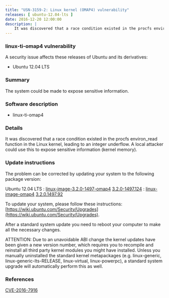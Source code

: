 ```yaml
---
title: "USN-3159-2: Linux kernel (OMAP4) vulnerability"
releases: [ ubuntu-12.04-lts ]
date: 2016-12-20 12:00:00
description: |
    It was discovered that a race condition existed in the procfs environ_read function in the Linux kernel, leading to an integer underflow. A local attacker could use this to expose sensitive information (kernel memory). 
--- 
```

 
### linux-ti-omap4 vulnerability

A security issue affects these releases of Ubuntu and its derivatives:

* Ubuntu 12.04 LTS

### Summary

The system could be made to expose sensitive information. 

### Software description

* linux-ti-omap4 

### Details

It was discovered that a race condition existed in the procfs environ_read function in the Linux kernel, leading to an integer underflow. A local attacker could use this to expose sensitive information (kernel memory). 

### Update instructions

The problem can be corrected by updating your system to the following package version:

Ubuntu 12.04 LTS
 : [linux-image-3.2.0-1497-omap4](https://launchpad.net/ubuntu/+source/linux-ti-omap4) <span> [3.2.0-1497.124](https://launchpad.net/ubuntu/+source/linux-ti-omap4/3.2.0-1497.124) </span> 
 : [linux-image-omap4](https://launchpad.net/ubuntu/+source/linux-ti-omap4) <span> [3.2.0.1497.92](https://launchpad.net/ubuntu/+source/linux-ti-omap4/3.2.0-1497.124) </span> 

To update your system, please follow these instructions: [https://wiki.ubuntu.com/Security/Upgrades](https://wiki.ubuntu.com/Security/Upgrades).

After a standard system update you need to reboot your computer to make all the necessary changes.

ATTENTION: Due to an unavoidable ABI change the kernel updates have been given a new version number, which requires you to recompile and reinstall all third party kernel modules you might have installed. Unless you manually uninstalled the standard kernel metapackages (e.g. linux-generic, linux-generic-lts-RELEASE, linux-virtual, linux-powerpc), a standard system upgrade will automatically perform this as well. 

### References

 [CVE-2016-7916](http://people.ubuntu.com/~ubuntu-security/cve/CVE-2016-7916)
 
